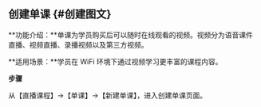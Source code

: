 ## 创建单课 {#创建图文}

**功能介绍：**单课为学员购买后可以随时在线观看的视频。视频分为语音课件直播、视频直播、录播视频以及第三方视频。

**适用场景：**学员在 WiFi 环境下通过视频学习更丰富的课程内容。

**步骤**

从【直播课程】→【单课】→【新建单课】，进入创建单课页面。



